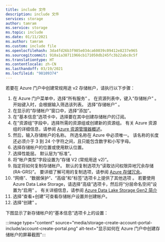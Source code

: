 ```yaml
---
title: include 文件
description: include 文件
services: storage
author: tamram
ms.service: storage
ms.topic: include
ms.date: 01/11/2021
ms.author: tamram
ms.custom: include file
ms.openlocfilehash: 3da4fd26b3f985e034ca60039c09412e8237e965
ms.sourcegitcommit: 910a1a38711966cb171050db245fc3b22abc8c5f
ms.translationtype: HT
ms.contentlocale: zh-CN
ms.lasthandoff: 03/19/2021
ms.locfileid: "98109374"
---
```

若要在 Azure 门户中创建常规用途 v2 存储帐户，请执行以下步骤：

1. 在 Azure 门户菜单中，选择“所有服务”  。 在资源列表中，键入“存储帐户”  。 开始键入时，会根据输入筛选该列表。 选择“存储帐户”  。
1. 在显示的“存储帐户”窗口中，选择“添加”。  
1. 在“基本信息”选项卡中，选择要在其中创建存储帐户的订阅。
1. 在“资源组”字段中，选择所需的资源组或创建新的资源组。  有关 Azure 资源组的详细信息，请参阅 [Azure 资源管理器概述](../articles/azure-resource-manager/management/overview.md)。
1. 然后，输入存储帐户的名称。 所选名称在 Azure 中必须唯一。 该名称的长度还必须介于 3 到 24 个字符之间，且只能包含数字和小写字母。
1. 选择存储帐户的位置或使用默认位置。
1. 选择性能层。 默认层为“标准”。
1. 将“帐户类型”字段设置为“存储 V2 (常规用途 v2)”。
1. 指定将如何复制存储帐户。 默认的复制选项为“读取访问权限异地冗余存储(RA-GRS)”。 要详细了解可用的复制选项，请参阅 [Azure 存储冗余](../articles/storage/common/storage-redundancy.md)。
1. “网络”、“数据保护”、“高级”和“标签”选项卡上提供了其他选项   。 若要使用 Azure Data Lake Storage，请选择“高级”选项卡，然后将“分层命名空间”设置为“启用”  。 有关详细信息，请参阅 [Azure Data Lake Storage Gen2 简介](../articles/storage/blobs/data-lake-storage-introduction.md)
1. 选择“查看+创建”可查看存储帐户设置并创建帐户。
1. 选择“创建” 。

下图显示了新存储帐户的“基本信息”选项卡上的设置：

:::image type="content" source="media/storage-create-account-portal-include/account-create-portal.png" alt-text="显示如何在 Azure 门户中创建存储帐户的屏幕截图":::
